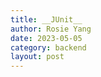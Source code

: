 ```yaml
---
title: __JUnit__
author: Rosie Yang
date: 2023-05-05
category: backend
layout: post
---
```



<div style="padding:3px; margin:200px 0;"></div>   